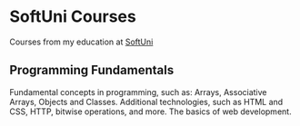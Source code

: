 # SoftUni Courses
Courses from my education at [SoftUni](https://about.softuni.bg/)

## Programming Fundamentals 
Fundamental concepts in programming, such as: Arrays, Associative Arrays, Objects and Classes. Additional technologies, such as HTML and CSS, HTTP, bitwise operations, and more. The basics of web development.
